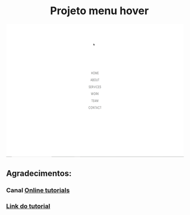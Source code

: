 <h1 align="center"> Projeto menu hover </h1>

![preview site](video-menu.gif)

## Agradecimentos:

### Canal [Online tutorials](https://www.youtube.com/@OnlineTutorialsYT) 

### [Link do tutorial](https://www.youtube.com/watch?v=vCvbC0PPbLo)

